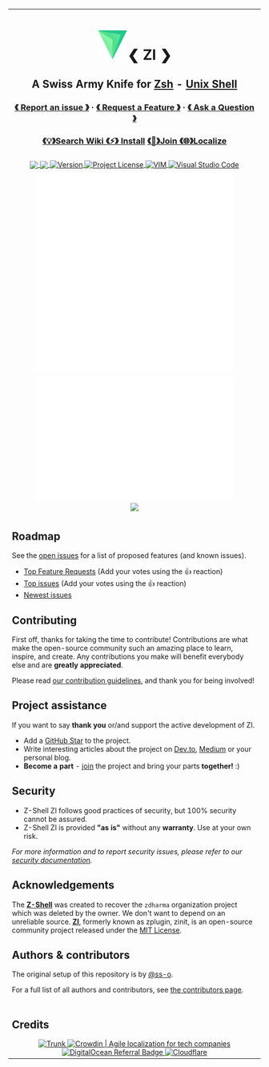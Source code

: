 <!-- markdownlint-disable MD041 -->
<table style="width:100%;height:auto">
 <tr><td align="center">
  <h1><a title="❮ ZI ❯" target="_self" href="https://github.com/z-shell/zi">
  <img style="width:60px;height:60px"
    src="https://raw.githubusercontent.com/z-shell/zi/main/docs/images/favicon.svg"
    alt="Logo" /></a>❮ ZI ❯
  </h1>
  <h2>
    A Swiss Army Knife for <a href="https://zsh.sourceforge.io/">Zsh</a> -
    <a href="https://en.wikipedia.org/wiki/Unix_shell">Unix Shell</a>
  </h2>
<h3>
 <a href="https://github.com/z-shell/zi/issues/new?assignees=&labels=bug+%F0%9F%90%9E&template=01_bug_report.yml&title=bug%3A+">《 Report an issue 》</a> ·
 <a href="https://github.com/z-shell/zi/issues/new?assignees=&labels=feature-request+%F0%9F%92%A1&template=02_feature_request.yml&title=feat%3A+">《 Request a Feature 》</a> · <a href="https://github.com/orgs/z-shell/discussions">《 Ask a Question 》</a>
</h3>
<h3>
  <a href="https://z.digitalclouds.dev/search/">《💡》Search Wiki </a>
  <a href="https://z.digitalclouds.dev/docs/getting_started/installation/">《⚡️》 Install</a>
  <a href="https://github.com/z-shell/community/issues/new?assignees=&labels=%F0%9F%91%A5+member&template=membership.yml&title=team%3A+">《💜》Join </a>
  <a href="https://crowdin.digitalclouds.dev/z-shell/">《🌐》Localize </a>
</h3>
</tr><tr><td align="center">
  <a title="Crowdin" target="_self" href="https://crowdin.digitalclouds.dev/z-shell">
    <img align="center" src="https://badges.crowdin.net/e/f108c12713ee8526ac878d5671ad6e29/localized.svg" />
  </a>
   <a title="Gitter" target="_self" href="https://gitter.im/z-shell/zi?utm_source=badge&utm_medium=badge&utm_campaign=pr-badge&utm_content=badge">
    <img align="center" src="https://badges.gitter.im/z-shell/zi.svg" />
  </a>
  <a title="Releases" target="_self" href="https://github.com/z-shell/zi/releases">
    <img align="center" src="https://img.shields.io/github/tag/z-shell/zi.svg" alt="Version" />
  </a>
  <a title="License" target="_self" href="https://github.com/z-shell/zi/blob/main/LICENSE">
    <img align="center" src="https://img.shields.io/badge/License-MIT-blue.svg" alt="Project License" />
  </a>
  <a title="VIM" target="_self" href="https://github.com/z-shell/zi-vim-syntax/">
    <img align="center" src="https://img.shields.io/badge/--019733?logo=vim" alt="VIM" />
  </a>
  <a title="ZI" target="_self" href="https://open.vscode.dev/z-shell/zi/">
   <img align="center"
        src="https://img.shields.io/badge/--007ACC?logo=visual%20studio%20code&logoColor=ffffff" alt="Visual Studio Code" />
  </a>
 </td></tr>
<tr><td align="center">
  <img align="center" style="width:80%;height:auto"
    src="https://github.com/z-shell/.github/raw/main/metrics/plugin/followup/zi_followup.svg"
  />
  <img align="center" style="width:80%;height:auto"
    src="https://raw.githubusercontent.com/z-shell/.github/main/metrics/metrics.svg"
  />
  <img align="center" style="width:80%;height:auto"
    src="https://github.com/z-shell/.github/raw/main/metrics/plugin/projects/projects.svg"
  />
  </td>
</tr>
<tr>
<td align="center">
<a title="ZI WIKI" target="_self" href="https://github.com/z-shell/zw">
 <imgn align="center" style="width:80%;height:auto"
    src="https://github.com/z-shell/.github/raw/main/metrics/plugin/pagespeed/detailed.svg"
 />
</a>
</td></tr>
<tr><td align="center">
<a title="ZI" target="_self" href="https://twitter.com/zshell_zi">
 <img align="center" style="width:80%;height:auto"
    src="https://raw.githubusercontent.com/z-shell/.github/main/metrics/plugin/tweets/tweets.svg"
 />
 </a>
 <a href="https://dev.to/z-shell/">
  <img align="center" style="width:80%;height:auto"
    src="https://raw.githubusercontent.com/z-shell/.github/main/metrics/plugin/rss/dev.zshell.rss.svg"
  />
</a>
<a href="https://dev.to/tag/zsh/">
 <img align="center" style="width:80%;height:auto"
    src="https://raw.githubusercontent.com/z-shell/.github/main/metrics/plugin/rss/dev.tag.zsh.rss.svg"
  />
</a>
</td></tr>
<tr><td align="center">
 <a href="https://asciinema.org/a/459358" target="_blank"><img style="width:100%;height:auto" src="https://asciinema.org/a/459358.svg" /></a>
</td></tr>
<tr><td align="left"><div>

## Roadmap

See the [open issues](https://github.com/z-shell/zi/issues) for a list of proposed features (and known
issues).

- [Top Feature
  Requests](https://github.com/z-shell/zi/issues?q=label%3Aenhancement+is%3Aopen+sort%3Areactions-%2B1-desc)
  (Add your votes using the 👍 reaction)
- [Top
  issues](https://github.com/z-shell/zi/issues?q=is%3Aissue+is%3Aopen+label%3Abug+sort%3Areactions-%2B1-desc)
  (Add your votes using the 👍 reaction)
- [Newest issues](https://github.com/z-shell/zi/issues?q=is%3Aopen+is%3Aissue+label%3Abug)

## Contributing

First off, thanks for taking the time to contribute! Contributions are what make the open-source community
such an amazing place to learn, inspire, and create. Any contributions you make will benefit everybody else
and are **greatly appreciated**.

Please read [our contribution
guidelines](https://github.com/z-shell/community/blob/main/docs/project/CONTRIBUTING.md), and thank you for
being involved!

## Project assistance

If you want to say **thank you** or/and support the active development of ZI.

- Add a [GitHub Star](https://github.com/z-shell/zi) to the project.
- Write interesting articles about the project on [Dev.to](https://dev.to/), [Medium](https://medium.com/) or
  your personal blog.
- **Become a part** -
  [join](https://github.com/z-shell/community/issues/new?assignees=&labels=%F0%9F%91%A5+member&template=membership.yml&title=team%3A+)
  the project and bring your parts **together!** :)

## Security

- Z-Shell ZI follows good practices of security, but 100% security cannot be assured.
- Z-Shell ZI is provided **"as is"** without any **warranty**. Use at your own risk.

_For more information and to report security issues, please refer to our [security
documentation](https://github.com/z-shell/zi/blob/main/docs/SECURITY.md)._

## Acknowledgements

The [**Z-Shell**](https://github.com/z-shell) was created to recover the `zdharma` organization project which
was deleted by the owner.
We don't want to depend on an unreliable source.
[**ZI**](https://github.com/z-shell/zi), formerly known as zplugin, zinit, is an open-source community project
released under the [MIT License](https://github.com/z-shell/zi/blob/main/LICENSE).

## Authors & contributors

The original setup of this repository is by [@ss-o](https://github.com/ss-o).

For a full list of all authors and contributors, see [the contributors
page](https://github.com/z-shell/zi/contributors).

  <div></td>
</tr>
<tr><td align="center"><h2 align="left">Credits</h2>
 <a href="https://trunk.io" rel="nofollow">
  <img style="width:140;height:40px" src="https://storage.googleapis.com/digital-space/img/brand/trunk/trunk-white.svg" alt="Trunk" />
 </a>
 <a href="https://crowdin.com/?utm_source=badge&utm_medium=referral&utm_campaign=badge-add-on" rel="nofollow">
  <img style="width:140;height:40px" src="https://space.ss-o.workers.dev/img/brand/crowdin/localization-at-dark-rounded@2x.png" srcset="https://badges.crowdin.net/badge/light/crowdin-on-dark.png 1x,https://badges.crowdin.net/badge/light/crowdin-on-dark@2x.png 2x"alt="Crowdin | Agile localization for tech companies" />
 </a>
 <a href="https://www.digitalocean.com/?refcode=090bdb63f800&utm_campaign=Referral_Invite&utm_medium=Referral_Program&utm_source=badge" rel="nofollow">
  <img style="width:140;height:40px" src="https://web-platforms.sfo2.digitaloceanspaces.com/WWW/Badge%203.svg" alt="DigitalOcean Referral Badge" />
 </a>
 <a href="https://cloudflare.com" rel="nofollow">
  <img style="width:140;height:40px" src="https://storage.googleapis.com/digital-space/img/brand/cloudflare/cf-logo-v-rgb.png" alt="Cloudflare" />
 </a>
 </td></tr>
</table>
